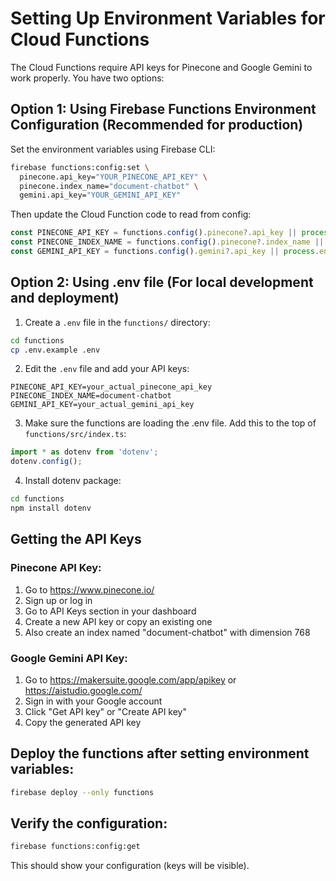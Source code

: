 # Setting Up Environment Variables for Cloud Functions

The Cloud Functions require API keys for Pinecone and Google Gemini to work properly. You have two options:

## Option 1: Using Firebase Functions Environment Configuration (Recommended for production)

Set the environment variables using Firebase CLI:

```bash
firebase functions:config:set \
  pinecone.api_key="YOUR_PINECONE_API_KEY" \
  pinecone.index_name="document-chatbot" \
  gemini.api_key="YOUR_GEMINI_API_KEY"
```

Then update the Cloud Function code to read from config:

```javascript
const PINECONE_API_KEY = functions.config().pinecone?.api_key || process.env.PINECONE_API_KEY || '';
const PINECONE_INDEX_NAME = functions.config().pinecone?.index_name || process.env.PINECONE_INDEX_NAME || 'document-chatbot';
const GEMINI_API_KEY = functions.config().gemini?.api_key || process.env.GEMINI_API_KEY || '';
```

## Option 2: Using .env file (For local development and deployment)

1. Create a `.env` file in the `functions/` directory:

```bash
cd functions
cp .env.example .env
```

2. Edit the `.env` file and add your API keys:

```
PINECONE_API_KEY=your_actual_pinecone_api_key
PINECONE_INDEX_NAME=document-chatbot
GEMINI_API_KEY=your_actual_gemini_api_key
```

3. Make sure the functions are loading the .env file. Add this to the top of `functions/src/index.ts`:

```typescript
import * as dotenv from 'dotenv';
dotenv.config();
```

4. Install dotenv package:

```bash
cd functions
npm install dotenv
```

## Getting the API Keys

### Pinecone API Key:
1. Go to https://www.pinecone.io/
2. Sign up or log in
3. Go to API Keys section in your dashboard
4. Create a new API key or copy an existing one
5. Also create an index named "document-chatbot" with dimension 768

### Google Gemini API Key:
1. Go to https://makersuite.google.com/app/apikey or https://aistudio.google.com/
2. Sign in with your Google account
3. Click "Get API key" or "Create API key"
4. Copy the generated API key

## Deploy the functions after setting environment variables:

```bash
firebase deploy --only functions
```

## Verify the configuration:

```bash
firebase functions:config:get
```

This should show your configuration (keys will be visible).